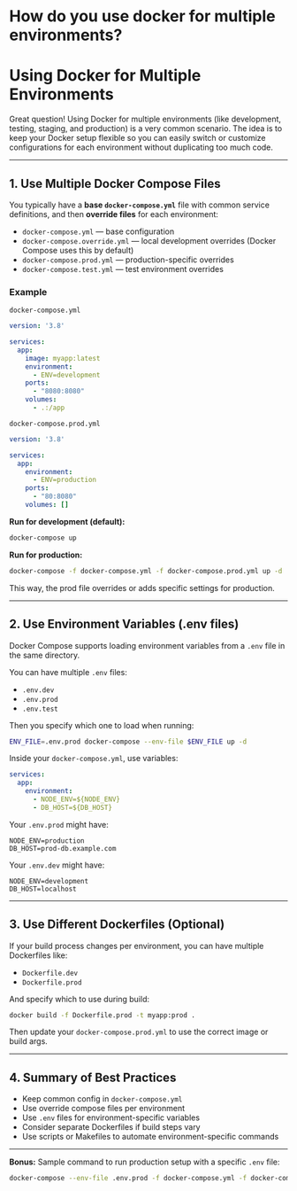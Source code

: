 # How do you use docker for multiple environments?
# Using Docker for Multiple Environments

Great question! Using Docker for multiple environments (like development, testing, staging, and production) is a very common scenario. The idea is to keep your Docker setup flexible so you can easily switch or customize configurations for each environment without duplicating too much code.

---

## 1. Use Multiple Docker Compose Files

You typically have a **base `docker-compose.yml`** file with common service definitions, and then **override files** for each environment:

- `docker-compose.yml` — base configuration  
- `docker-compose.override.yml` — local development overrides (Docker Compose uses this by default)  
- `docker-compose.prod.yml` — production-specific overrides  
- `docker-compose.test.yml` — test environment overrides  

### Example

`docker-compose.yml`
```yaml
version: '3.8'

services:
  app:
    image: myapp:latest
    environment:
      - ENV=development
    ports:
      - "8080:8080"
    volumes:
      - .:/app
```

`docker-compose.prod.yml`
```yaml
version: '3.8'

services:
  app:
    environment:
      - ENV=production
    ports:
      - "80:8080"
    volumes: []
```

**Run for development (default):**
```bash
docker-compose up
```

**Run for production:**
```bash
docker-compose -f docker-compose.yml -f docker-compose.prod.yml up -d
```

This way, the prod file overrides or adds specific settings for production.

---

## 2. Use Environment Variables (.env files)

Docker Compose supports loading environment variables from a `.env` file in the same directory.

You can have multiple `.env` files:

- `.env.dev`
- `.env.prod`
- `.env.test`

Then you specify which one to load when running:

```bash
ENV_FILE=.env.prod docker-compose --env-file $ENV_FILE up -d
```

Inside your `docker-compose.yml`, use variables:

```yaml
services:
  app:
    environment:
      - NODE_ENV=${NODE_ENV}
      - DB_HOST=${DB_HOST}
```

Your `.env.prod` might have:

```
NODE_ENV=production
DB_HOST=prod-db.example.com
```

Your `.env.dev` might have:

```
NODE_ENV=development
DB_HOST=localhost
```

---

## 3. Use Different Dockerfiles (Optional)

If your build process changes per environment, you can have multiple Dockerfiles like:

- `Dockerfile.dev`
- `Dockerfile.prod`

And specify which to use during build:

```bash
docker build -f Dockerfile.prod -t myapp:prod .
```

Then update your `docker-compose.prod.yml` to use the correct image or build args.

---

## 4. Summary of Best Practices

- Keep common config in `docker-compose.yml`
- Use override compose files per environment
- Use `.env` files for environment-specific variables
- Consider separate Dockerfiles if build steps vary
- Use scripts or Makefiles to automate environment-specific commands

---

**Bonus:** Sample command to run production setup with a specific `.env` file:

```bash
docker-compose --env-file .env.prod -f docker-compose.yml -f docker-compose.prod.yml up -d
```
